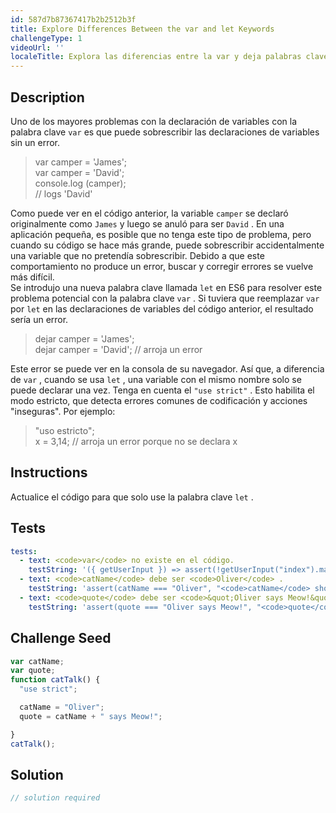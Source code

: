 ```yaml
---
id: 587d7b87367417b2b2512b3f
title: Explore Differences Between the var and let Keywords
challengeType: 1
videoUrl: ''
localeTitle: Explora las diferencias entre la var y deja palabras clave
---
```


## Description
<section id="description"> Uno de los mayores problemas con la declaración de variables con la palabra clave <code>var</code> es que puede sobrescribir las declaraciones de variables sin un error. <blockquote> var camper = &#39;James&#39;; <br> var camper = &#39;David&#39;; <br> console.log (camper); <br> // logs &#39;David&#39; </blockquote> Como puede ver en el código anterior, la variable <code>camper</code> se declaró originalmente como <code>James</code> y luego se anuló para ser <code>David</code> . En una aplicación pequeña, es posible que no tenga este tipo de problema, pero cuando su código se hace más grande, puede sobrescribir accidentalmente una variable que no pretendía sobrescribir. Debido a que este comportamiento no produce un error, buscar y corregir errores se vuelve más difícil. <br> Se introdujo una nueva palabra clave llamada <code>let</code> en ES6 para resolver este problema potencial con la palabra clave <code>var</code> . Si tuviera que reemplazar <code>var</code> por <code>let</code> en las declaraciones de variables del código anterior, el resultado sería un error. <blockquote> dejar camper = &#39;James&#39;; <br> dejar camper = &#39;David&#39;; // arroja un error </blockquote> Este error se puede ver en la consola de su navegador. Así que, a diferencia de <code>var</code> , cuando se usa <code>let</code> , una variable con el mismo nombre solo se puede declarar una vez. Tenga en cuenta el <code>&quot;use strict&quot;</code> . Esto habilita el modo estricto, que detecta errores comunes de codificación y acciones &quot;inseguras&quot;. Por ejemplo: <blockquote> &quot;uso estricto&quot;; <br> x = 3,14; // arroja un error porque no se declara x </blockquote></section>

## Instructions
<section id="instructions"> Actualice el código para que solo use la palabra clave <code>let</code> . </section>

## Tests
<section id='tests'>

```yml
tests:
  - text: <code>var</code> no existe en el código.
    testString: '({ getUserInput }) => assert(!getUserInput("index").match(/var/g),"<code>var</code> does not exist in code.");'
  - text: <code>catName</code> debe ser <code>Oliver</code> .
    testString: 'assert(catName === "Oliver", "<code>catName</code> should be <code>Oliver</code>.");'
  - text: <code>quote</code> debe ser <code>&quot;Oliver says Meow!&quot;</code>
    testString: 'assert(quote === "Oliver says Meow!", "<code>quote</code> should be <code>"Oliver says Meow!"</code>");'

```

</section>

## Challenge Seed
<section id='challengeSeed'>

<div id='js-seed'>

```js
var catName;
var quote;
function catTalk() {
  "use strict";

  catName = "Oliver";
  quote = catName + " says Meow!";

}
catTalk();

```

</div>



</section>

## Solution
<section id='solution'>

```js
// solution required
```
</section>

